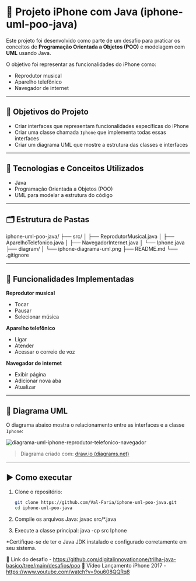 # 📱 Projeto iPhone com Java (iphone-uml-poo-java)

Este projeto foi desenvolvido como parte de um desafio para praticar os conceitos de **Programação Orientada a Objetos (POO)** e modelagem com **UML** usando Java.

O objetivo foi representar as funcionalidades do iPhone como:
- Reprodutor musical
- Aparelho telefônico
- Navegador de internet

---

## 🎯 Objetivos do Projeto

- Criar interfaces que representam funcionalidades específicas do iPhone
- Criar uma classe chamada `Iphone` que implementa todas essas interfaces
- Criar um diagrama UML que mostre a estrutura das classes e interfaces

---

## 🧰 Tecnologias e Conceitos Utilizados

- Java
- Programação Orientada a Objetos (POO)
- UML para modelar a estrutura do código

---

## 🗂️ Estrutura de Pastas

iphone-uml-poo-java/
├── src/
│ ├── ReprodutorMusical.java
│ ├── AparelhoTelefonico.java
│ ├── NavegadorInternet.java
│ └── Iphone.java
├── diagram/
│ └── iphone-diagrama-uml.png
├── README.md
└── .gitignore


---

## 🔧 Funcionalidades Implementadas

**Reprodutor musical**
- Tocar
- Pausar
- Selecionar música

**Aparelho telefônico**
- Ligar
- Atender
- Acessar o correio de voz

**Navegador de internet**
- Exibir página
- Adicionar nova aba
- Atualizar

---

## 📌 Diagrama UML

O diagrama abaixo mostra o relacionamento entre as interfaces e a classe `Iphone`:

![diagrama-uml-iphone-reprodutor-telefonico-navegador](https://github.com/user-attachments/assets/1c55cfbf-ab8a-40f1-b56a-078612493715)


> Diagrama criado com: [draw.io (diagrams.net)](https://app.diagrams.net)

---

## ▶️ Como executar

1. Clone o repositório:
   ```bash
   git clone https://github.com/Val-Faria/iphone-uml-poo-java.git
   cd iphone-uml-poo-java
   
2. Compile os arquivos Java:
   javac src/*.java
   
3. Execute a classe principal:
   java -cp src Iphone
   
*Certifique-se de ter o Java JDK instalado e configurado corretamente em seu sistema.

🎥 Link do desafio - https://github.com/digitalinnovationone/trilha-java-basico/tree/main/desafios/poo
🔗 Vídeo Lançamento iPhone 2017 - https://www.youtube.com/watch?v=9ou608QQRq8

